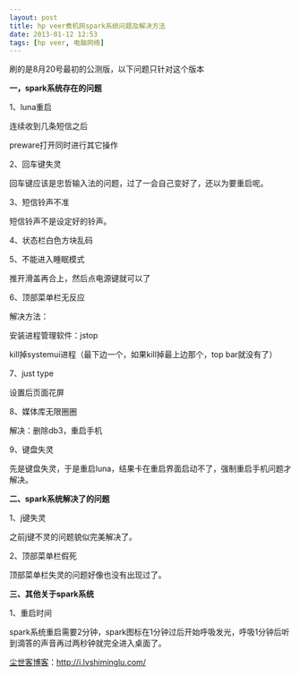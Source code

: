 ```yaml
---
layout: post
title: hp veer煮机网spark系统问题及解决方法
date: 2013-01-12 12:53
tags: [hp veer, 电脑网络]
---
```

刷的是8月20号最初的公测版，以下问题只针对这个版本

<strong>一，spark系统存在的问题</strong>

1、luna重启

连续收到几条短信之后

preware打开同时进行其它操作

2、回车键失灵

回车键应该是忠哲输入法的问题，过了一会自己变好了，还以为要重启呢。

3、短信铃声不准

短信铃声不是设定好的铃声。

4、状态栏白色方块乱码

5、不能进入睡眠模式

推开滑盖再合上，然后点电源键就可以了

6、顶部菜单栏无反应

解决方法：

安装进程管理软件：jstop

kill掉systemui进程（最下边一个，如果kill掉最上边那个，top bar就没有了）

7、just type

设置后页面花屏

8、媒体库无限圈圈

解决：删除db3，重启手机

9、键盘失灵

先是键盘失灵，于是重启luna，结果卡在重启界面启动不了，强制重启手机问题才解决。

<strong>二、spark系统解决了的问题</strong>

1、j键失灵

之前j键不灵的问题貌似完美解决了。

2、顶部菜单栏假死

顶部菜单栏失灵的问题好像也没有出现过了。

<strong>三、其他关于spark系统</strong>

1、重启时间

spark系统重启需要2分钟，spark图标在1分钟过后开始呼吸发光，呼吸1分钟后听到滴答的声音再过两秒钟就完全进入桌面了。

<a href="http://i.lvshiminglu.com/">尘世客博客</a>：<a href="http://i.lvshiminglu.com/">http://i.lvshiminglu.com/</a>

